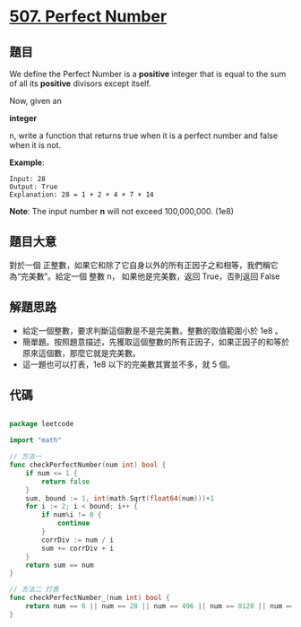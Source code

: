 # [507. Perfect Number](https://leetcode.com/problems/perfect-number/)



## 題目

We define the Perfect Number is a **positive** integer that is equal to the sum of all its **positive** divisors except itself.

Now, given an

**integer**

n, write a function that returns true when it is a perfect number and false when it is not.

**Example**:

```
Input: 28
Output: True
Explanation: 28 = 1 + 2 + 4 + 7 + 14
```

**Note**: The input number **n** will not exceed 100,000,000. (1e8)

## 題目大意

對於一個 正整數，如果它和除了它自身以外的所有正因子之和相等，我們稱它為“完美數”。給定一個 整數 n， 如果他是完美數，返回 True，否則返回 False

## 解題思路

- 給定一個整數，要求判斷這個數是不是完美數。整數的取值範圍小於 1e8 。
- 簡單題。按照題意描述，先獲取這個整數的所有正因子，如果正因子的和等於原來這個數，那麼它就是完美數。
- 這一題也可以打表，1e8 以下的完美數其實並不多，就 5 個。

## 代碼

```go

package leetcode

import "math"

// 方法一
func checkPerfectNumber(num int) bool {
	if num <= 1 {
		return false
	}
	sum, bound := 1, int(math.Sqrt(float64(num)))+1
	for i := 2; i < bound; i++ {
		if num%i != 0 {
			continue
		}
		corrDiv := num / i
		sum += corrDiv + i
	}
	return sum == num
}

// 方法二 打表
func checkPerfectNumber_(num int) bool {
	return num == 6 || num == 28 || num == 496 || num == 8128 || num == 33550336
}

```
